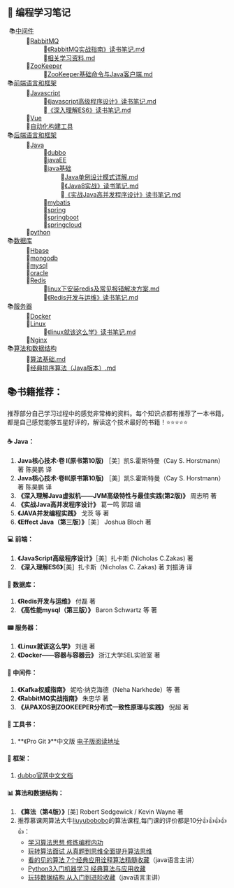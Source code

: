 ##  :tea:    编程学习笔记

​ 📚[中间件](https://github.com/heibaiying/LearningNotes/tree/master/notes/中间件) </br>
&nbsp;&nbsp;&nbsp;&nbsp;&nbsp;&nbsp;&nbsp;&nbsp;&nbsp;&nbsp; 📖[RabbitMQ](https://github.com/heibaiying/LearningNotes/tree/master/notes/中间件/RabbitMQ) </br>
&nbsp;&nbsp;&nbsp;&nbsp;&nbsp;&nbsp;&nbsp;&nbsp;&nbsp;&nbsp;&nbsp;&nbsp;&nbsp;&nbsp;&nbsp;&nbsp;&nbsp;&nbsp;&nbsp;&nbsp; 📝[《RabbitMQ实战指南》读书笔记.md](https://github.com/heibaiying/LearningNotes/tree/master/notes/中间件/RabbitMQ/《RabbitMQ实战指南》读书笔记.md) </br>
&nbsp;&nbsp;&nbsp;&nbsp;&nbsp;&nbsp;&nbsp;&nbsp;&nbsp;&nbsp;&nbsp;&nbsp;&nbsp;&nbsp;&nbsp;&nbsp;&nbsp;&nbsp;&nbsp;&nbsp; 📝[相关学习资料.md](https://github.com/heibaiying/LearningNotes/tree/master/notes/中间件/RabbitMQ/相关学习资料.md) </br>
&nbsp;&nbsp;&nbsp;&nbsp;&nbsp;&nbsp;&nbsp;&nbsp;&nbsp;&nbsp; 📖[ZooKeeper](https://github.com/heibaiying/LearningNotes/tree/master/notes/中间件/ZooKeeper) </br>
&nbsp;&nbsp;&nbsp;&nbsp;&nbsp;&nbsp;&nbsp;&nbsp;&nbsp;&nbsp;&nbsp;&nbsp;&nbsp;&nbsp;&nbsp;&nbsp;&nbsp;&nbsp;&nbsp;&nbsp; 📝[ZooKeeper基础命令与Java客户端.md](https://github.com/heibaiying/LearningNotes/tree/master/notes/中间件/ZooKeeper/ZooKeeper基础命令与Java客户端.md) </br>
 📚[前端语言和框架](https://github.com/heibaiying/LearningNotes/tree/master/notes/前端语言和框架) </br>
&nbsp;&nbsp;&nbsp;&nbsp;&nbsp;&nbsp;&nbsp;&nbsp;&nbsp;&nbsp; 📖[Javascript](https://github.com/heibaiying/LearningNotes/tree/master/notes/前端语言和框架/Javascript) </br>
&nbsp;&nbsp;&nbsp;&nbsp;&nbsp;&nbsp;&nbsp;&nbsp;&nbsp;&nbsp;&nbsp;&nbsp;&nbsp;&nbsp;&nbsp;&nbsp;&nbsp;&nbsp;&nbsp;&nbsp; 📝[《javascript高级程序设计》读书笔记.md](https://github.com/heibaiying/LearningNotes/tree/master/notes/前端语言和框架/Javascript/《javascript高级程序设计》读书笔记.md) </br>
&nbsp;&nbsp;&nbsp;&nbsp;&nbsp;&nbsp;&nbsp;&nbsp;&nbsp;&nbsp;&nbsp;&nbsp;&nbsp;&nbsp;&nbsp;&nbsp;&nbsp;&nbsp;&nbsp;&nbsp; 📝[《深入理解ES6》读书笔记.md](https://github.com/heibaiying/LearningNotes/tree/master/notes/前端语言和框架/Javascript/《深入理解ES6》读书笔记.md) </br>
&nbsp;&nbsp;&nbsp;&nbsp;&nbsp;&nbsp;&nbsp;&nbsp;&nbsp;&nbsp; 📖[Vue](https://github.com/heibaiying/LearningNotes/tree/master/notes/前端语言和框架/Vue) </br>
&nbsp;&nbsp;&nbsp;&nbsp;&nbsp;&nbsp;&nbsp;&nbsp;&nbsp;&nbsp; 📖[自动化构建工具](https://github.com/heibaiying/LearningNotes/tree/master/notes/前端语言和框架/自动化构建工具) </br>
 📚[后端语言和框架](https://github.com/heibaiying/LearningNotes/tree/master/notes/后端语言和框架) </br>
&nbsp;&nbsp;&nbsp;&nbsp;&nbsp;&nbsp;&nbsp;&nbsp;&nbsp;&nbsp; 📖[Java](https://github.com/heibaiying/LearningNotes/tree/master/notes/后端语言和框架/Java) </br>
&nbsp;&nbsp;&nbsp;&nbsp;&nbsp;&nbsp;&nbsp;&nbsp;&nbsp;&nbsp;&nbsp;&nbsp;&nbsp;&nbsp;&nbsp;&nbsp;&nbsp;&nbsp;&nbsp;&nbsp; 📖[dubbo](https://github.com/heibaiying/LearningNotes/tree/master/notes/后端语言和框架/Java/dubbo) </br>
&nbsp;&nbsp;&nbsp;&nbsp;&nbsp;&nbsp;&nbsp;&nbsp;&nbsp;&nbsp;&nbsp;&nbsp;&nbsp;&nbsp;&nbsp;&nbsp;&nbsp;&nbsp;&nbsp;&nbsp; 📖[javaEE](https://github.com/heibaiying/LearningNotes/tree/master/notes/后端语言和框架/Java/javaEE) </br>
&nbsp;&nbsp;&nbsp;&nbsp;&nbsp;&nbsp;&nbsp;&nbsp;&nbsp;&nbsp;&nbsp;&nbsp;&nbsp;&nbsp;&nbsp;&nbsp;&nbsp;&nbsp;&nbsp;&nbsp; 📖[java基础](https://github.com/heibaiying/LearningNotes/tree/master/notes/后端语言和框架/Java/java基础) </br>
&nbsp;&nbsp;&nbsp;&nbsp;&nbsp;&nbsp;&nbsp;&nbsp;&nbsp;&nbsp;&nbsp;&nbsp;&nbsp;&nbsp;&nbsp;&nbsp;&nbsp;&nbsp;&nbsp;&nbsp;&nbsp;&nbsp;&nbsp;&nbsp;&nbsp;&nbsp;&nbsp;&nbsp;&nbsp;&nbsp; 📝[Java单例设计模式详解.md](https://github.com/heibaiying/LearningNotes/tree/master/notes/后端语言和框架/Java/java基础/Java单例设计模式详解.md) </br>
&nbsp;&nbsp;&nbsp;&nbsp;&nbsp;&nbsp;&nbsp;&nbsp;&nbsp;&nbsp;&nbsp;&nbsp;&nbsp;&nbsp;&nbsp;&nbsp;&nbsp;&nbsp;&nbsp;&nbsp;&nbsp;&nbsp;&nbsp;&nbsp;&nbsp;&nbsp;&nbsp;&nbsp;&nbsp;&nbsp; 📝[《Java8实战》读书笔记.md](https://github.com/heibaiying/LearningNotes/tree/master/notes/后端语言和框架/Java/java基础/《Java8实战》读书笔记.md) </br>
&nbsp;&nbsp;&nbsp;&nbsp;&nbsp;&nbsp;&nbsp;&nbsp;&nbsp;&nbsp;&nbsp;&nbsp;&nbsp;&nbsp;&nbsp;&nbsp;&nbsp;&nbsp;&nbsp;&nbsp;&nbsp;&nbsp;&nbsp;&nbsp;&nbsp;&nbsp;&nbsp;&nbsp;&nbsp;&nbsp; 📝[《实战Java高并发程序设计》读书笔记.md](https://github.com/heibaiying/LearningNotes/tree/master/notes/后端语言和框架/Java/java基础/《实战Java高并发程序设计》读书笔记.md) </br>
&nbsp;&nbsp;&nbsp;&nbsp;&nbsp;&nbsp;&nbsp;&nbsp;&nbsp;&nbsp;&nbsp;&nbsp;&nbsp;&nbsp;&nbsp;&nbsp;&nbsp;&nbsp;&nbsp;&nbsp; 📖[mybatis](https://github.com/heibaiying/LearningNotes/tree/master/notes/后端语言和框架/Java/mybatis) </br>
&nbsp;&nbsp;&nbsp;&nbsp;&nbsp;&nbsp;&nbsp;&nbsp;&nbsp;&nbsp;&nbsp;&nbsp;&nbsp;&nbsp;&nbsp;&nbsp;&nbsp;&nbsp;&nbsp;&nbsp; 📖[spring](https://github.com/heibaiying/LearningNotes/tree/master/notes/后端语言和框架/Java/spring) </br>
&nbsp;&nbsp;&nbsp;&nbsp;&nbsp;&nbsp;&nbsp;&nbsp;&nbsp;&nbsp;&nbsp;&nbsp;&nbsp;&nbsp;&nbsp;&nbsp;&nbsp;&nbsp;&nbsp;&nbsp; 📖[springboot](https://github.com/heibaiying/LearningNotes/tree/master/notes/后端语言和框架/Java/springboot) </br>
&nbsp;&nbsp;&nbsp;&nbsp;&nbsp;&nbsp;&nbsp;&nbsp;&nbsp;&nbsp;&nbsp;&nbsp;&nbsp;&nbsp;&nbsp;&nbsp;&nbsp;&nbsp;&nbsp;&nbsp; 📖[springcloud](https://github.com/heibaiying/LearningNotes/tree/master/notes/后端语言和框架/Java/springcloud) </br>
&nbsp;&nbsp;&nbsp;&nbsp;&nbsp;&nbsp;&nbsp;&nbsp;&nbsp;&nbsp; 📖[python](https://github.com/heibaiying/LearningNotes/tree/master/notes/后端语言和框架/python) </br>
 📚[数据库](https://github.com/heibaiying/LearningNotes/tree/master/notes/数据库) </br>
&nbsp;&nbsp;&nbsp;&nbsp;&nbsp;&nbsp;&nbsp;&nbsp;&nbsp;&nbsp; 📖[Hbase](https://github.com/heibaiying/LearningNotes/tree/master/notes/数据库/Hbase) </br>
&nbsp;&nbsp;&nbsp;&nbsp;&nbsp;&nbsp;&nbsp;&nbsp;&nbsp;&nbsp; 📖[mongodb](https://github.com/heibaiying/LearningNotes/tree/master/notes/数据库/mongodb) </br>
&nbsp;&nbsp;&nbsp;&nbsp;&nbsp;&nbsp;&nbsp;&nbsp;&nbsp;&nbsp; 📖[mysql](https://github.com/heibaiying/LearningNotes/tree/master/notes/数据库/mysql) </br>
&nbsp;&nbsp;&nbsp;&nbsp;&nbsp;&nbsp;&nbsp;&nbsp;&nbsp;&nbsp; 📖[oracle](https://github.com/heibaiying/LearningNotes/tree/master/notes/数据库/oracle) </br>
&nbsp;&nbsp;&nbsp;&nbsp;&nbsp;&nbsp;&nbsp;&nbsp;&nbsp;&nbsp; 📖[Redis](https://github.com/heibaiying/LearningNotes/tree/master/notes/数据库/Redis) </br>
&nbsp;&nbsp;&nbsp;&nbsp;&nbsp;&nbsp;&nbsp;&nbsp;&nbsp;&nbsp;&nbsp;&nbsp;&nbsp;&nbsp;&nbsp;&nbsp;&nbsp;&nbsp;&nbsp;&nbsp; 📝[linux下安装redis及常见报错解决方案.md](https://github.com/heibaiying/LearningNotes/tree/master/notes/数据库/Redis/linux下安装redis及常见报错解决方案.md) </br>
&nbsp;&nbsp;&nbsp;&nbsp;&nbsp;&nbsp;&nbsp;&nbsp;&nbsp;&nbsp;&nbsp;&nbsp;&nbsp;&nbsp;&nbsp;&nbsp;&nbsp;&nbsp;&nbsp;&nbsp; 📝[《Redis开发与运维》读书笔记.md](https://github.com/heibaiying/LearningNotes/tree/master/notes/数据库/Redis/《Redis开发与运维》读书笔记.md) </br>
 📚[服务器](https://github.com/heibaiying/LearningNotes/tree/master/notes/服务器) </br>
&nbsp;&nbsp;&nbsp;&nbsp;&nbsp;&nbsp;&nbsp;&nbsp;&nbsp;&nbsp; 📖[Docker](https://github.com/heibaiying/LearningNotes/tree/master/notes/服务器/Docker) </br>
&nbsp;&nbsp;&nbsp;&nbsp;&nbsp;&nbsp;&nbsp;&nbsp;&nbsp;&nbsp; 📖[Linux](https://github.com/heibaiying/LearningNotes/tree/master/notes/服务器/Linux) </br>
&nbsp;&nbsp;&nbsp;&nbsp;&nbsp;&nbsp;&nbsp;&nbsp;&nbsp;&nbsp;&nbsp;&nbsp;&nbsp;&nbsp;&nbsp;&nbsp;&nbsp;&nbsp;&nbsp;&nbsp; 📝[《linux就该这么学》读书笔记.md](https://github.com/heibaiying/LearningNotes/tree/master/notes/服务器/Linux/《linux就该这么学》读书笔记.md) </br>
&nbsp;&nbsp;&nbsp;&nbsp;&nbsp;&nbsp;&nbsp;&nbsp;&nbsp;&nbsp; 📖[Nginx](https://github.com/heibaiying/LearningNotes/tree/master/notes/服务器/Nginx) </br>
 📚[算法和数据结构](https://github.com/heibaiying/LearningNotes/tree/master/notes/算法和数据结构) </br>
&nbsp;&nbsp;&nbsp;&nbsp;&nbsp;&nbsp;&nbsp;&nbsp;&nbsp;&nbsp; 📝[算法基础.md](https://github.com/heibaiying/LearningNotes/tree/master/notes/算法和数据结构/算法基础.md) </br>
&nbsp;&nbsp;&nbsp;&nbsp;&nbsp;&nbsp;&nbsp;&nbsp;&nbsp;&nbsp; 📝[经典排序算法（Java版本）.md](https://github.com/heibaiying/LearningNotes/tree/master/notes/算法和数据结构/经典排序算法（Java版本）.md) </br>





## :books:书籍推荐：

推荐部分自己学习过程中的感觉非常棒的资料。每个知识点都有推荐了一本书籍，都是自己感觉能够五星好评的，解读这个技术最好的书籍！:star::star::star::star::star:

#### :coffee: Java：

1. **Java核心技术·卷 I(原书第10版)** ［美］凯S.霍斯特曼（Cay S. Horstmann）著  陈昊鹏 译
2. **Java核心技术·卷II(原书第10版)** ［美］凯S.霍斯特曼（Cay S. Horstmann）著  陈昊鹏 译
3. **《深入理解Java虚拟机——JVM高级特性与最佳实践(第2版)》** 周志明 著  
4. **《实战Java高并发程序设计》** 葛一鸣 郭超 编
5. **《JAVA并发编程实践》** 戈茨 等 著 
6. **《Effect Java（第三版）》**［美］ Joshua Bloch 著 



#### :computer: 前端：

1. **《JavaScript高级程序设计》**［美］扎卡斯 (Nicholas C.Zakas)  著
2. **《深入理解ES6》**［美］扎卡斯（Nicholas C. Zakas) 著  刘振涛 译 



#### :floppy_disk: 数据库：

1. **《Redis开发与运维》**  付磊 著
2. **《高性能mysql（第三版）》**  Baron Schwartz 等 著



#### :pager: 服务器：

1. **《Linux就该这么学》** 刘遄 著
2. **《Docker——容器与容器云》** 浙江大学SEL实验室 著



#### :rocket: 中间件：

1. **《Kafka权威指南》** 妮哈·纳克海德（Neha Narkhede）等 著
2. **《RabbitMQ实战指南》** 朱忠华 著
3. **《从PAXOS到ZOOKEEPER分布式一致性原理与实践》** 倪超 著



#### :wrench: 工具书：

1. **《Pro Git 》**中文版  [电子版阅读地址](https://git-scm.com/book/zh/v2)



#### :deciduous_tree: 框架：

1. [dubbo官网中文文档](http://dubbo.apache.org/zh-cn/docs/user/quick-start.html)



#### :bar_chart: 算法和数据结构：

1. **《算法（第4版）》**[美] Robert Sedgewick / Kevin Wayne 著
2. 推荐慕课网算法大牛[liuyubobobo](：http://www.imooc.com/t/108955)的算法课程,每门课的评价都是10分:+1::+1::+1::+1::+1:：
   - [学习算法思想  修炼编程内功](https://coding.imooc.com/class/71.html)
   - [玩转算法面试 从真题到思维全面提升算法思维](https://coding.imooc.com/class/82.html)
   - [看的见的算法 7个经典应用诠释算法精髓收藏](https://coding.imooc.com/class/138.html)（java语言主讲）
   - [Python3入门机器学习 经典算法与应用收藏](https://coding.imooc.com/class/169.html)
   - [玩转数据结构 从入门到进阶收藏](https://coding.imooc.com/class/207.html)（java语言主讲）